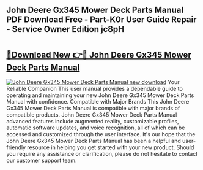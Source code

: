 ## John Deere Gx345 Mower Deck Parts Manual PDF Download Free - Part-K0r User Guide Repair - Service Owner Edition jc8pH

# <h2><a href="http://bc63346.oget.top/?id=John+Deere+Gx345+Mower+Deck+Parts+Manual">🔗Download New 👉🔴 John Deere Gx345 Mower Deck Parts Manual</a></h2>

[![John Deere Gx345 Mower Deck Parts Manual new download](https://i.imgur.com/5g1atiW.png)](http://bc63346.oget.top/?id=John+Deere+Gx345+Mower+Deck+Parts+Manual)
Your Reliable Companion This user manual provides a dependable guide to operating and maintaining your new John Deere Gx345 Mower Deck Parts Manual with confidence. Compatible with Major Brands This John Deere Gx345 Mower Deck Parts Manual is compatible with major brands of compatible products. John Deere Gx345 Mower Deck Parts Manual advanced features include augmented reality, customizable profiles, automatic software updates, and voice recognition, all of which can be accessed and customized through the user interface. It's our hope that the John Deere Gx345 Mower Deck Parts Manual has been a helpful and user-friendly resource in helping you get started with your new product. Should you require any assistance or clarification, please do not hesitate to contact our customer support team.
